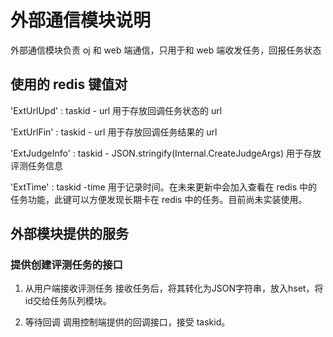# 外部通信模块说明

外部通信模块负责 oj 和 web 端通信，只用于和 web 端收发任务，回报任务状态

## 使用的 redis 键值对

'ExtUrlUpd' : taskid - url 用于存放回调任务状态的 url

'ExtUrlFin' : taskid - url 用于存放回调任务结果的 url

'ExtJudgeInfo' : taskid - JSON.stringify(Internal.CreateJudgeArgs) 用于存放评测任务信息

'ExtTime' : taskid -time 用于记录时间。在未来更新中会加入查看在 redis 中的任务功能，此键可以方便发现长期卡在 redis 中的任务。目前尚未实装使用。

## 外部模块提供的服务

### 提供创建评测任务的接口

1. 从用户端接收评测任务
   接收任务后，将其转化为JSON字符串，放入hset，将id交给任务队列模块。

2. 等待回调
   调用控制端提供的回调接口，接受 taskid。

